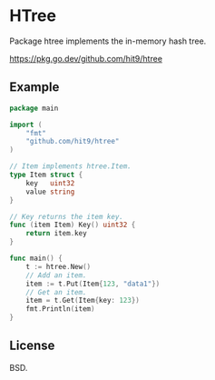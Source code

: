 HTree
=====

Package htree implements the in-memory hash tree.

https://pkg.go.dev/github.com/hit9/htree

Example
-------

```go
package main

import (
	"fmt"
	"github.com/hit9/htree"
)

// Item implements htree.Item.
type Item struct {
	key   uint32
	value string
}

// Key returns the item key.
func (item Item) Key() uint32 {
	return item.key
}

func main() {
	t := htree.New()
	// Add an item.
	item := t.Put(Item{123, "data1"})
	// Get an item.
	item = t.Get(Item{key: 123})
	fmt.Println(item)
}
```

License
-------

BSD.
